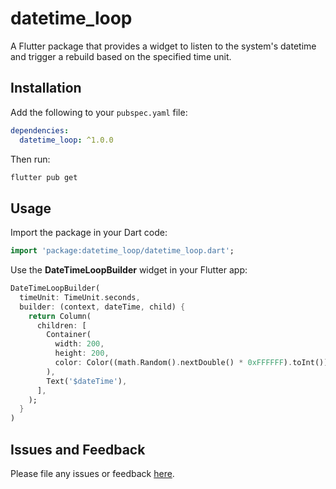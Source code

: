 # datetime_loop

A Flutter package that provides a widget to listen to the system's datetime and trigger a rebuild based on the specified time unit.

## Installation

Add the following to your `pubspec.yaml` file:

```yaml
dependencies:
  datetime_loop: ^1.0.0
```

Then run:

```bash
flutter pub get
```

## Usage

Import the package in your Dart code:

```dart
import 'package:datetime_loop/datetime_loop.dart';
```

Use the **DateTimeLoopBuilder** widget in your Flutter app:

```dart
DateTimeLoopBuilder(
  timeUnit: TimeUnit.seconds,
  builder: (context, dateTime, child) {
    return Column(
      children: [
        Container(
          width: 200,
          height: 200,
          color: Color((math.Random().nextDouble() * 0xFFFFFF).toInt()).withOpacity(1.0),
        ),
        Text('$dateTime'),
      ],
    );
  }
)
```
## Issues and Feedback

Please file any issues or feedback [here](https://github.com/gnassro/datetime_loop/issues).